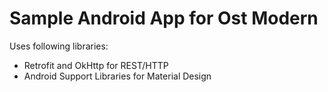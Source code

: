 # Sample Android App for Ost Modern

Uses following libraries:
* Retrofit and OkHttp for REST/HTTP
* Android Support Libraries for Material Design

